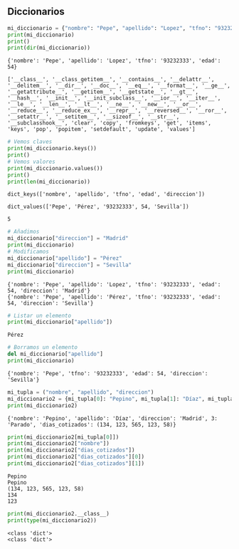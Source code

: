 ## Diccionarios


```python
mi_diccionario = {"nombre": "Pepe", "apellido": "Lopez", "tfno": "93232333", "edad": 54}
print(mi_diccionario)
print()
print(dir(mi_diccionario))
```

    {'nombre': 'Pepe', 'apellido': 'Lopez', 'tfno': '93232333', 'edad': 54}
    
    ['__class__', '__class_getitem__', '__contains__', '__delattr__', '__delitem__', '__dir__', '__doc__', '__eq__', '__format__', '__ge__', '__getattribute__', '__getitem__', '__getstate__', '__gt__', '__hash__', '__init__', '__init_subclass__', '__ior__', '__iter__', '__le__', '__len__', '__lt__', '__ne__', '__new__', '__or__', '__reduce__', '__reduce_ex__', '__repr__', '__reversed__', '__ror__', '__setattr__', '__setitem__', '__sizeof__', '__str__', '__subclasshook__', 'clear', 'copy', 'fromkeys', 'get', 'items', 'keys', 'pop', 'popitem', 'setdefault', 'update', 'values']
    


```python
# Vemos claves
print(mi_diccionario.keys())
print()
# Vemos valores
print(mi_diccionario.values())
print()
print(len(mi_diccionario))
```

    dict_keys(['nombre', 'apellido', 'tfno', 'edad', 'direccion'])
    
    dict_values(['Pepe', 'Pérez', '93232333', 54, 'Sevilla'])
    
    5
    


```python
# Añadimos
mi_diccionario["direccion"] = "Madrid"
print(mi_diccionario)
# Modificamos
mi_diccionario["apellido"] = "Pérez"
mi_diccionario["direccion"] = "Sevilla"
print(mi_diccionario)
```

    {'nombre': 'Pepe', 'apellido': 'Lopez', 'tfno': '93232333', 'edad': 54, 'direccion': 'Madrid'}
    {'nombre': 'Pepe', 'apellido': 'Pérez', 'tfno': '93232333', 'edad': 54, 'direccion': 'Sevilla'}
    


```python
# Listar un elemento
print(mi_diccionario["apellido"])
```

    Pérez
    


```python
# Borramos un elemento 
del mi_diccionario["apellido"]
print(mi_diccionario)
```

    {'nombre': 'Pepe', 'tfno': '93232333', 'edad': 54, 'direccion': 'Sevilla'}
    


```python
mi_tupla = ("nombre", "apellido", "direccion")
mi_diccionario2 = {mi_tupla[0]: "Pepino", mi_tupla[1]: "Díaz", mi_tupla[2]: "Madrid", 3: "Parado", "dias_cotizados": (134, 123, 565, 123, 58)}
print(mi_diccionario2)
```

    {'nombre': 'Pepino', 'apellido': 'Díaz', 'direccion': 'Madrid', 3: 'Parado', 'dias_cotizados': (134, 123, 565, 123, 58)}
    


```python
print(mi_diccionario2[mi_tupla[0]])
print(mi_diccionario2["nombre"])
print(mi_diccionario2["dias_cotizados"])
print(mi_diccionario2["dias_cotizados"][0])
print(mi_diccionario2["dias_cotizados"][1])
```

    Pepino
    Pepino
    (134, 123, 565, 123, 58)
    134
    123
    


```python
print(mi_diccionario2.__class__)
print(type(mi_diccionario2))
```

    <class 'dict'>
    <class 'dict'>
    


```python

```
